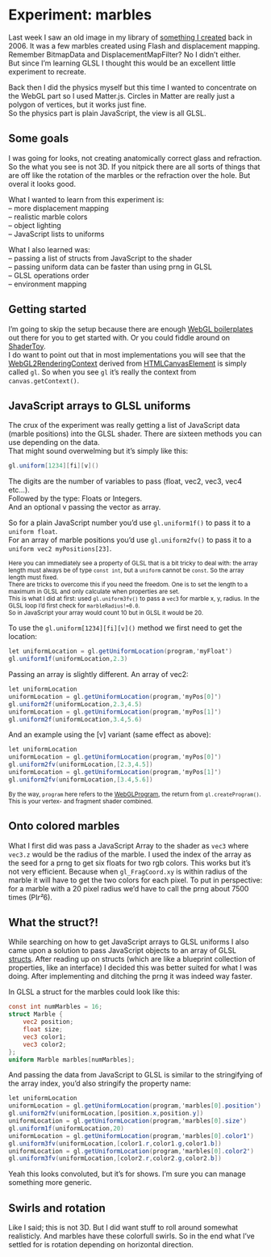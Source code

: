 <!--
  id: 3328
  date: 2017-08-02T08:59:52
  modified: 2017-09-27T05:39:51
  slug: experiment-marbles
  type: post
  excerpt: <p>Last week I saw an old image in my library of something I created back in 2006. It was a few marbles created using Flash and displacement mapping. Remember BitmapData and DisplacementMapFilter? No I didn&#8217;t either. But since I&#8217;m learning GLSL I thought this would be an excellent little experiment to recreate.</p>
  categories: code, game, JavaScript, work
  tags: 3D, WebGL, physics
  inCv: 
  inPortfolio: 
  dateFrom: 
  dateTo: 
-->

# Experiment: marbles

Last week I saw an old image in my library of [something I created](http://test.sjeiti.com/knikkeren/) back in 2006\. It was a few marbles created using Flash and displacement mapping. Remember BitmapData and DisplacementMapFilter? No I didn’t either.  
But since I’m learning GLSL I thought this would be an excellent little experiment to recreate.  

Back then I did the physics myself but this time I wanted to concentrate on the WebGL part so I used Matter.js. Circles in Matter are really just a polygon of vertices, but it works just fine.  
So the physics part is plain JavaScript, the view is all GLSL.

## Some goals

I was going for looks, not creating anatomically correct glass and refraction. So the what you see is not 3D. If you nitpick there are all sorts of things that are off like the rotation of the marbles or the refraction over the hole. But overal it looks good.

What I wanted to learn from this experiment is:  
– more displacement mapping  
– realistic marble colors  
– object lighting  
– JavaScript lists to uniforms

What I also learned was:  
– passing a list of structs from JavaScript to the shader  
– passing uniform data can be faster than using prng in GLSL  
– GLSL operations order  
– environment mapping

## Getting started

I’m going to skip the setup because there are enough [WebGL boilerplates](https://www.google.com/search?q=WebGL+boilerplate) out there for you to get started with. Or you could fiddle around on [ShaderToy](http://shadertoy.com).  
I do want to point out that in most implementations you will see that the [WebGL2RenderingContext](https://developer.mozilla.org/en-US/docs/Web/API/WebGL2RenderingContext) derived from [HTMLCanvasElement](https://developer.mozilla.org/en-US/docs/Web/API/HTMLCanvasElement) is simply called `gl`. So when you see `gl` it’s really the context from `canvas.getContext()`.

## JavaScript arrays to GLSL uniforms

The crux of the experiment was really getting a list of JavaScript data (marble positions) into the GLSL shader. There are sixteen methods you can use depending on the data.  
That might sound overwelming but it’s simply like this:

```glsl
gl.uniform[1234][fi][v]()
```

The digits are the number of variables to pass (float, vec2, vec3, vec4 etc…).  
Followed by the type: Floats or Integers.  
And an optional v passing the vector as array.

So for a plain JavaScript number you’d use `gl.uniform1f()` to pass it to a `uniform float`.  
For an array of marble positions you’d use `gl.uniform2fv()` to pass it to a `uniform vec2 myPositions[23]`.

<small>Here you can immediately see a property of GLSL that is a bit tricky to deal with: the array length must always be of type `const int`, but a `uniform` cannot be `const`. So the array length must fixed.  
There are tricks to overcome this if you need the freedom. One is to set the length to a maximum in GLSL and only calculate when properties are set.  
This is what I did at first: used `gl.uniform3fv()` to pass a `vec3` for marble x, y, radius. In the GLSL loop I’d first check for `marbleRadius!=0.0`.  
So in JavaScript your array would count 10 but in GLSL it would be 20.</small>

To use the `gl.uniform[1234][fi][v]()` method we first need to get the location:

```glsl
let uniformLocation = gl.getUniformLocation(program,'myFloat')
gl.uniform1f(uniformLocation,2.3)
```

Passing an array is slightly different. An array of vec2:

```glsl
let uniformLocation
uniformLocation = gl.getUniformLocation(program,'myPos[0]')
gl.uniform2f(uniformLocation,2.3,4.5)
uniformLocation = gl.getUniformLocation(program,'myPos[1]')
gl.uniform2f(uniformLocation,3.4,5.6)
```

And an example using the [v] variant (same effect as above):

```glsl
let uniformLocation
uniformLocation = gl.getUniformLocation(program,'myPos[0]')
gl.uniform2fv(uniformLocation,[2.3,4.5])
uniformLocation = gl.getUniformLocation(program,'myPos[1]')
gl.uniform2fv(uniformLocation,[3.4,5.6])
```

<small>By the way, `program` here refers to the [WebGLProgram](https://developer.mozilla.org/en-US/docs/Web/API/WebGLProgram), the return from `gl.createProgram()`. This is your vertex- and fragment shader combined.</small>

## Onto colored marbles

What I first did was pass a JavaScript Array to the shader as `vec3` where `vec3.z` would be the radius of the marble. I used the index of the array as the seed for a prng to get six floats for two rgb colors. This works but it’s not very efficient. Because when `gl_FragCoord.xy` is within radius of the marble it will have to get the two colors for each pixel. To put in perspective: for a marble with a 20 pixel radius we’d have to call the prng about 7500 times (PI*r²*6).

## What the struct?!

While searching on how to get JavaScript arrays to GLSL uniforms I also came upon a solution to pass JavaScript objects to an array of GLSL [structs](https://www.khronos.org/opengl/wiki/Data_Type_(GLSL)#Structs). After reading up on structs (which are like a blueprint collection of properties, like an interface) I decided this was better suited for what I was doing. After implementing and ditching the prng it was indeed way faster.

In GLSL a struct for the marbles could look like this:

```glsl
const int numMarbles = 16;
struct Marble {
    vec2 position;
    float size;
    vec3 color1;
    vec3 color2;
};
uniform Marble marbles[numMarbles];
```

And passing the data from JavaScript to GLSL is similar to the stringifying of the array index, you’d also stringify the property name:

```glsl
let uniformLocation
uniformLocation = gl.getUniformLocation(program,'marbles[0].position')
gl.uniform2fv(uniformLocation,[position.x,position.y])
uniformLocation = gl.getUniformLocation(program,'marbles[0].size')
gl.uniform1f(uniformLocation,20)
uniformLocation = gl.getUniformLocation(program,'marbles[0].color1')
gl.uniform3fv(uniformLocation,[color1.r,color1.g,color1.b])
uniformLocation = gl.getUniformLocation(program,'marbles[0].color2')
gl.uniform3fv(uniformLocation,[color2.r,color2.g,color2.b])
```

Yeah this looks convoluted, but it’s for shows. I’m sure you can manage something more generic.

## Swirls and rotation

Like I said; this is not 3D. But I did want stuff to roll around somewhat realisticly. And marbles have these colorfull swirls. So in the end what I’ve settled for is rotation depending on horizontal direction.